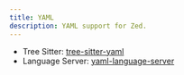 ```yaml
---
title: YAML
description: YAML support for Zed.
---
```


- Tree Sitter: [tree-sitter-yaml](https://github.com/zed-industries/tree-sitter-yaml)
- Language Server: [yaml-language-server](https://github.com/redhat-developer/yaml-language-server)
